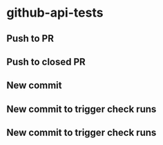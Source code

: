 # github-api-tests

## Push to PR
## Push to closed PR
## New commit
## New commit to trigger check runs
## New commit to trigger check runs

